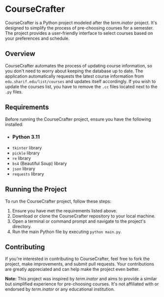 # CourseCrafter

CourseCrafter is a Python project modeled after the *term.inator* project. It's designed to simplify the process of pre-choosing courses for a semester. The project provides a user-friendly interface to select courses based on your preferences and schedule.

## Overview

CourseCrafter automates the process of updating course information, so you don't need to worry about keeping the database up to date. The application automatically requests the latest course information from `edu.sharif.edu/list/courses` and updates itself accordingly. If you wish to update the courses list, you have to remove the `.cc` files located next to the `.py` files.

## Requirements

Before running the CourseCrafter project, ensure you have the following installed:

- ### Python 3.11
- `tkinter` library
- `pickle` library
- `re` library
- `bs4` (Beautiful Soup) library
- `json` library
- `requests` library

## Running the Project

To run the CourseCrafter project, follow these steps:

1. Ensure you have met the requirements listed above.
2. Download or clone the CourseCrafter repository to your local machine.
3. Open a terminal or command prompt and navigate to the project's directory.
4. Run the main Python file by executing `python main.py`.

## Contributing

If you're interested in contributing to CourseCrafter, feel free to fork the project, make improvements, and submit pull requests. Your contributions are greatly appreciated and can help make the project even better.

**Note:** This project was inspired by *term.inator* and aims to provide a similar but simplified experience for pre-choosing courses. It's not affiliated with or endorsed by *term.inator* or any educational institution.
